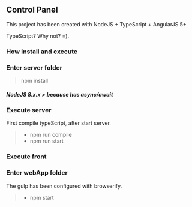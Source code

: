 





## Control Panel

This project has been created with NodeJS + TypeScript + AngularJS 5+

TypeScript? Why not? =).

### <i class="icon-hdd"></i> How install and execute

### Enter server folder

> npm install

##### NodeJS 8.x.x > because has async/await

### Execute server
 First compile typeScript, after start server.
 > - npm run compile
 > - npm run start

### Execute front

### Enter webApp folder

The gulp has been configured with browserify.
 > - npm start
 

